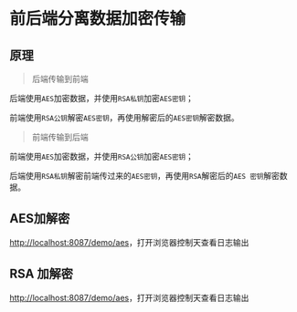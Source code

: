 # 前后端分离数据加密传输

## 原理

> 后端传输到前端

后端使用`AES`加密数据，并使用`RSA私钥`加密`AES密钥`；

前端使用`RSA公钥`解密`AES密钥`，再使用解密后的`AES密钥`解密数据。

> 前端传输到后端

前端使用`AES`加密数据，并使用`RSA公钥`加密`AES密钥`；

后端使用`RSA私钥`解密前端传过来的`AES密钥`，再使用`RSA`解密后的`AES 密钥`解密数据。

## AES加解密

[http://localhost:8087/demo/aes](http://localhost:8087/demo/aes)，打开浏览器控制天查看日志输出


## RSA 加解密 
[http://localhost:8087/demo/aes](http://localhost:8087/demo/aes)，打开浏览器控制天查看日志输出